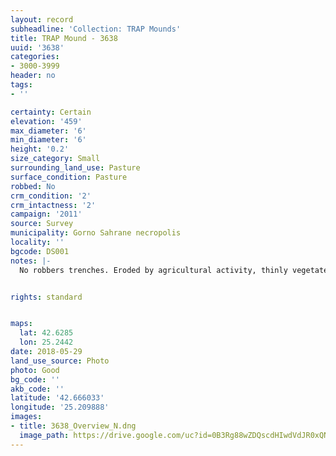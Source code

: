 ```yaml
---
layout: record
subheadline: 'Collection: TRAP Mounds'
title: TRAP Mound - 3638
uuid: '3638'
categories:
- 3000-3999
header: no
tags:
- ''

certainty: Certain
elevation: '459'
max_diameter: '6'
min_diameter: '6'
height: '0.2'
size_category: Small
surrounding_land_use: Pasture
surface_condition: Pasture
robbed: No
crm_condition: '2'
crm_intactness: '2'
campaign: '2011'
source: Survey
municipality: Gorno Sahrane necropolis
locality: ''
bgcode: DS001
notes: |-
  No robbers trenches. Eroded by agricultural activity, thinly vegetated.


rights: standard


maps:
  lat: 42.6285
  lon: 25.2442
date: 2018-05-29
land_use_source: Photo
photo: Good
bg_code: ''
akb_code: ''
latitude: '42.666033'
longitude: '25.209888'
images:
- title: 3638_Overview_N.dng
  image_path: https://drive.google.com/uc?id=0B3Rg88wZDQscdHIwdVdJR0xQNGc
---
```

